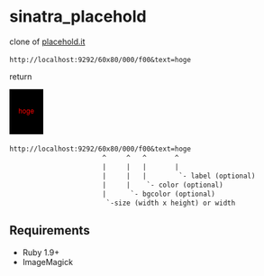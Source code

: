 sinatra_placehold
=================

clone of [placehold.it](http://placehold.it)

`http://localhost:9292/60x80/000/f00&text=hoge`

return

![hoge.png](hoge.png)

```text
http://localhost:9292/60x80/000/f00&text=hoge
                       ^     ^   ^       ^
                       |     |   |       |
                       |     |   |        `- label (optional)
                       |     |    `- color (optional)
                       |      `- bgcolor (optional)
                        `-size (width x height) or width
```

Requirements
--------------------------------

* Ruby 1.9+
* ImageMagick

